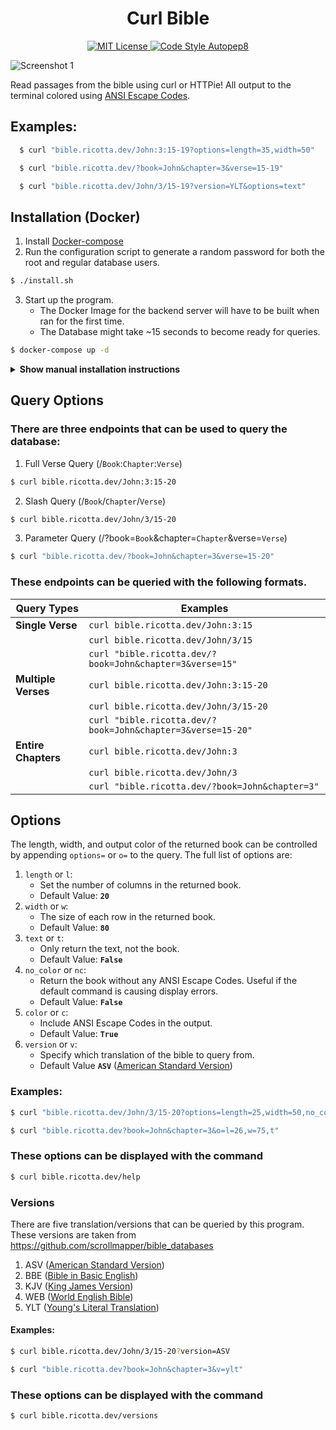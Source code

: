 <h1 align="center">
Curl Bible 
</h1>
<p align="center">
  <a href="https://github.com/aws/mit-0">
    <img src="https://img.shields.io/badge/License-MIT-green" alt="MIT License">
  </a>
  <a href="https://pypi.org/project/autopep8/"> 
    <img src="https://img.shields.io/badge/code--style-autopep8-blue" alt="Code Style Autopep8">
  </a>
</p>

![Screenshot 1](https://cdn.discordapp.com/attachments/775917117290709042/981019274560823346/unknown.png "Our logo")

Read passages from the bible using curl or HTTPie! All output to the terminal colored using [ANSI Escape Codes](https://en.wikipedia.org/wiki/ANSI_escape_code).

## Examples:

```sh
  $ curl "bible.ricotta.dev/John:3:15-19?options=length=35,width=50"

  $ curl "bible.ricotta.dev/?book=John&chapter=3&verse=15-19"

  $ curl "bible.ricotta.dev/John/3/15-19?version=YLT&options=text"
```

## Installation (Docker)

1. Install [Docker-compose](https://docs.docker.com/compose/install/)
2. Run the configuration script to generate a random password for both the root and regular database users.

```sh
$ ./install.sh
```

3. Start up the program.
   - The Docker Image for the backend server will have to be built when ran for the first time.
   - The Database might take ~15 seconds to become ready for queries.

```sh
$ docker-compose up -d
```

<details><summary><b>Show manual installation instructions</b></summary>

1. Ensure [Python3](https://www.python.org/downloads/), [pip](https://pip.pypa.io/en/stable/installation/), and [pipenv](https://pypi.org/project/pipenv/) are installed.
2. Change directory into the python directory and create a pipenv environment.

```sh
$ cd python
$ pipenv shell
```

3. Start up the backend server with this command (more options can be found [here](https://docs.gunicorn.org/en/stable/settings.html?highlight=logging#logging))

```sh
$ gunicorn --bind 0.0.0.0:10000 wsgi:app --log-level warning --error-logfile error.log --capture-output --log-config logging.conf
```

4. Ensure that [mariadb](https://www.digitalocean.com/community/tutorials/how-to-install-mariadb-on-ubuntu-20-04) is installed and you are able to connect to it.
5. Open up mariadb and enter the following commands
   > The words in {braces} should be replaced with different values

```sh
CREATE USER 'bibleman'@'localhost' IDENTIFIED BY '{newpassword}'
CREATE DATABASE IF NOT EXISTS bible;
GRANT ALL PRIVILEGES ON bible.* TO 'bibleman'@'localhost';
FLUSH PRIVILEGES;
exit;
```

6. Import the SQL dump into the bible database.

```sh
sudo mysql -u root -p bible < {path to directory}/curl_bible/sql/bible-mysql.sql
```

7. Modify python/.env to make sure MYSQL_PASSWORD and DB_PORT match your current configuration.

```sh
MYSQL_ROOT_USER=root
MYSQL_ROOT_PASSWORD={changeme123}
MYSQL_USER=bibleman
MYSQL_PASSWORD={changemealso}
MYSQL_DATABASE=bible
DB_HOST=bible_db
DB_PORT=3306
```

</details>

## Query Options

### There are three endpoints that can be used to query the database:

1. Full Verse Query (/`Book`:`Chapter`:`Verse`)

```sh
$ curl bible.ricotta.dev/John:3:15-20
```

2. Slash Query (/`Book`/`Chapter`/`Verse`)

```sh
$ curl bible.ricotta.dev/John/3/15-20
```

3. Parameter Query (/?book=`Book`&chapter=`Chapter`&verse=`Verse`)

```sh
$ curl "bible.ricotta.dev/?book=John&chapter=3&verse=15-20"
```

### These endpoints can be queried with the following formats.

| **Query Types**     | **Examples**                                                |
| ------------------- | ----------------------------------------------------------- |
| **Single Verse**    | `curl bible.ricotta.dev/John:3:15`                          |
|                     | `curl bible.ricotta.dev/John/3/15`                          |
|                     | `curl "bible.ricotta.dev/?book=John&chapter=3&verse=15"`    |
| **Multiple Verses** | `curl bible.ricotta.dev/John:3:15-20`                       |
|                     | `curl bible.ricotta.dev/John/3/15-20`                       |
|                     | `curl "bible.ricotta.dev/?book=John&chapter=3&verse=15-20"` |
| **Entire Chapters** | `curl bible.ricotta.dev/John:3`                             |
|                     | `curl bible.ricotta.dev/John/3`                             |
|                     | `curl "bible.ricotta.dev/?book=John&chapter=3"`             |

## Options

The length, width, and output color of the returned book can be controlled by appending `options=` or `o=` to the query. The full list of options are:

1. `length` or `l`:
   - Set the number of columns in the returned book.
   - Default Value: **`20`**
2. `width` or `w`:
   - The size of each row in the returned book.
   - Default Value: **`80`**
3. `text` or `t`:
   - Only return the text, not the book.
   - Default Value: **`False`**
4. `no_color` or `nc`:
   - Return the book without any ANSI Escape Codes.
     Useful if the default command is causing display errors.
   - Default Value: **`False`**
5. `color` or `c`:
   - Include ANSI Escape Codes in the output.
   - Default Value: **`True`**
6. `version` or `v`:
   - Specify which translation of the bible to query from.
   - Default Value **`ASV`** ([American Standard Version](https://en.wikipedia.org/wiki/American_Standard_Version))

### Examples:

```sh
$ curl "bible.ricotta.dev/John/3/15-20?options=length=25,width=50,no_color,version=ASV"

$ curl "bible.ricotta.dev?book=John&chapter=3&o=l=26,w=75,t"
```

### These options can be displayed with the command

```sh
$ curl bible.ricotta.dev/help
```

### Versions

There are five translation/versions that can be queried by this program.
These versions are taken from https://github.com/scrollmapper/bible_databases

1. ASV ([American Standard Version](https://en.wikipedia.org/wiki/American_Standard_Version))
2. BBE ([Bible in Basic English](https://en.wikipedia.org/wiki/Bible_in_Basic_English))
3. KJV ([King James Version](https://en.wikipedia.org/wiki/King_James_Version))
4. WEB ([World English Bible](https://en.wikipedia.org/wiki/World_English_Bible))
5. YLT ([Young's Literal Translation](https://en.wikipedia.org/wiki/Young%27s_Literal_Translation))

#### Examples:

```sh
$ curl bible.ricotta.dev/John/3/15-20?version=ASV

$ curl "bible.ricotta.dev?book=John&chapter=3&v=ylt"
```

### These options can be displayed with the command

```sh
$ curl bible.ricotta.dev/versions
```

<!-- <details><summary><b>Show full endpoints</b></summary> -->

<!-- </details> -->
